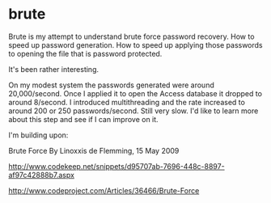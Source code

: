 brute
=====

Brute is my attempt to understand brute force password recovery. 
How to speed up password generation.
How to speed up applying those passwords to opening the file that is password protected.

It's been rather interesting.

On my modest system the passwords generated were around 20,000/second.
Once I applied it to open the Access database it dropped to around 8/second.
I introduced multithreading and the rate increased to around 200 or 250 passwords/second. 
Still very slow. I'd like to learn more about this step and see if I can improve on it. 


I'm building upon:

Brute Force
By Linoxxis de Flemming, 15 May 2009 

http://www.codekeep.net/snippets/d95707ab-7696-448c-8897-af97c42888b7.aspx

http://www.codeproject.com/Articles/36466/Brute-Force


